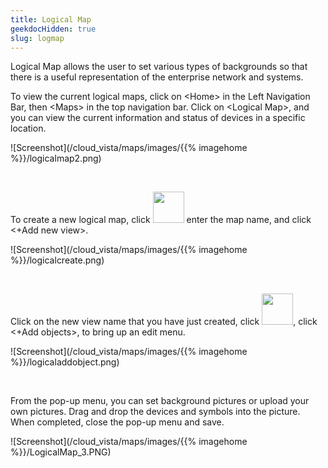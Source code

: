 ```yaml
---
title: Logical Map
geekdocHidden: true
slug: logmap
---
```


Logical Map allows the user to set various types of backgrounds so that there is a useful representation of the enterprise network and systems.

To view the current logical maps, click on \<Home> in the Left Navigation Bar, then \<Maps> in the top navigation bar. Click on \<Logical Map>, and you can view the current information and status of devices in a specific location. 



![Screenshot](/cloud_vista/maps/images/{{% imagehome %}}/logicalmap2.png)

&nbsp;


To create a new logical map, click <img src="/cloud_vista/maps/images/{{% imagehome %}}/editicon.png" width="50px"> enter the map name, and click <+Add new view>.


![Screenshot](/cloud_vista/maps/images/{{% imagehome %}}/logicalcreate.png)

&nbsp;

Click on the new view name that you have just created, click <img src="/cloud_vista/maps/images/{{% imagehome %}}/editicon.png" width="50px">, click <+Add objects>, to bring up an edit menu.

![Screenshot](/cloud_vista/maps/images/{{% imagehome %}}/logicaladdobject.png)

&nbsp;

From the pop-up menu, you can set background pictures or upload your own pictures. Drag and drop the devices and symbols into the picture. When completed, close the pop-up menu and save.

![Screenshot](/cloud_vista/maps/images/{{% imagehome %}}/LogicalMap_3.PNG)
